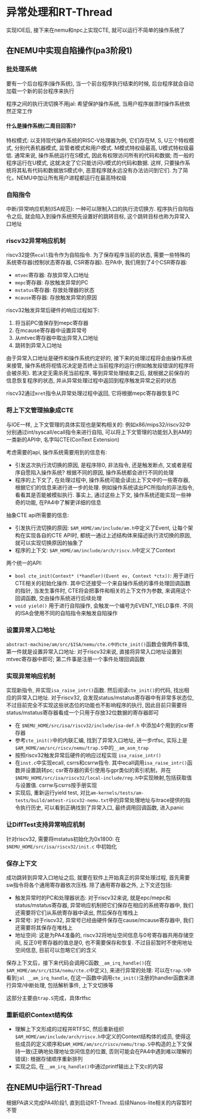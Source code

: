 # 异常处理和RT-Thread
实现IOE后, 接下来在nemu和npc上实现CTE, 就可以运行不简单的操作系统了

## 在NEMU中实现自陷操作(pa3阶段1)
### 批处理系统
要有一个后台程序(操作系统), 当一个前台程序执行结束的时候, 后台程序就会自动加载一个新的前台程序来执行

程序之间的执行流切换不用jal: 希望保护操作系统, 当用户程序崩溃时操作系统依然正常工作

#### 什么是操作系统(二周目回答)?

特权模式: 以支持现代操作系统的RISC-V处理器为例, 它们存在M, S, U三个特权模式, 分别代表机器模式, 监管者模式和用户模式. M模式特权级最高, U模式特权级最低. 通常来说, 操作系统运行在S模式, 因此有权限访问所有的代码和数据; 而一般的程序运行在U模式, 这就决定了它只能访问U模式的代码和数据. 这样, 只要操作系统将其私有代码和数据放S模式中, 恶意程序就永远没有办法访问到它们. 为了简化，NEMU中加让所有用户进程都运行在最高特权级

### 自陷指令
中断/异常响应机制(ISA规范): 一种可以限制入口的执行流切换方. 程序执行自陷指令之后, 就会陷入到操作系统预先设置好的跳转目标, 这个跳转目标也称为异常入口地址

### riscv32异常响应机制
riscv32提供`ecall`指令作为自陷指令. 为了保存程序当前的状态, 需要一些特殊的系统寄存器(控制状态寄存器, CSR寄存器). 在PA中, 我们用到了4个CSR寄存器:

- `mtvec`寄存器: 存放异常入口地址
- `mepc`寄存器: 存放触发异常的PC
- `mstatus`寄存器: 存放处理器的状态
- `mcause`寄存器: 存放触发异常的原因

riscv32触发异常后硬件的响应过程如下:

1. 将当前PC值保存到mepc寄存器
2. 在mcause寄存器中设置异常号
3. 从mtvec寄存器中取出异常入口地址
4. 跳转到异常入口地址

由于异常入口地址是硬件和操作系统约定好的, 接下来的处理过程将会由操作系统来接管, 操作系统将视情况决定是否终止当前程序的运行(例如触发段错误的程序将会被杀死). 若决定无需杀死当前程序, 等到异常处理结束之后, 就根据之前保存的信息恢复程序的状态, 并从异常处理过程中返回到程序触发异常之前的状态

riscv32通过`mret`指令从异常处理过程中返回, 它将根据mepc寄存器恢复PC

### 将上下文管理抽象成CTE
与IOE一样, 上下文管理的具体实现也是架构相关的: 例如x86/mips32/riscv32中分别通过int/syscall/ecall指令来进行自陷, 可以将上下文管理的功能划入到AM的一类新的API中, 名字叫CTE(ConText Extension)

考虑需要的api, 操作系统需要用到的信息有:
- 引发这次执行流切换的原因, 是程序除0, 非法指令, 还是触发断点, 又或者是程序自愿陷入操作系统? 根据不同的原因, 操作系统都会进行不同的处理
- 程序的上下文了, 在处理过程中, 操作系统可能会读出上下文中的一些寄存器, 根据它们的信息来进行进一步的处理. 例如操作系统读出PC所指向的非法指令, 看看其是否能被模拟执行. 事实上, 通过这些上下文, 操作系统还能实现一些神奇的功能, 在PA4中了解更详细的信息

抽象CTE api所需要的信息: 
- 引发执行流切换的原因: `$AM_HOME/am/include/am.h`中定义了Event, 让每个架构在实现各自的CTE API时, 都统一通过上述结构体来描述执行流切换的原因, 就可以实现切换原因的抽象了
- 程序的上下文: `$AM_HOME/am/include/arch/riscv.h`中定义了Context

两个统一的API:

- `bool cte_init(Context* (*handler)(Event ev, Context *ctx))`: 用于进行CTE相关的初始化操作. 其中它还接受一个来自操作系统的事件处理回调函数的指针, 当发生事件时, CTE将会把事件和相关的上下文作为参数, 来调用这个回调函数, 交由操作系统进行后续处理
- `void yield()` 用于进行自陷操作, 会触发一个编号为EVENT_YIELD事件. 不同的ISA会使用不同的自陷指令来触发自陷操作

### 设置异常入口地址
`abstract-machine/am/src/$ISA/nemu/cte.c中的cte_init()`函数会做两件事情, 第一件就是设置异常入口地址: 对于riscv32来说, 直接将异常入口地址设置到mtvec寄存器中即可; 第二件事是注册一个事件处理回调函数

### 实现异常响应机制
实现新指令, 并实现`isa_raise_intr()`函数. 然后阅读`cte_init()`的代码, 找出相应的异常入口地址. 对于riscv32, 会发现status/mstatus寄存器中有非常多状态位, 不过目前完全不实现这些状态位的功能也不影响程序的执行, 因此目前只需要将status/mstatus寄存器看成一个只用于存放32位数据的寄存器即可

- 在 `$NEMU_HOME/src/isa/riscv32/include/isa-def.h` 中添加4个用到的csr寄存器
- 参考`cte_init()`中的内联汇编, 找到了异常入口地址, 进一步rtfsc, 实际上是`$AM_HOME/am/src/riscv/nemu/trap.S`中的`__am_asm_trap`
- 按照riscv32触发异常后硬件的响应过程实现 `isa_raise_intr()`
- 在`inst.c`中实现ecall, csrrs和csrrw指令. 其中ecall调用`isa_raise_intr()`函数并设置跳转pc; csr寄存器的索引使用与gpr类似的索引机制，并在`$NEMU_HOME/src/isa/riscv32/local-include/reg.h`中实现映射,包括获取值与设置值. csrrw与csrrs按手册实现
- 实现后, 重新运行yield test, 对比`am-kernels/tests/am-tests/build/amtest-riscv32-nemu.txt`中的异常处理地址与itrace提供的指令执行历史, 可以看到正确找到了异常入口, 最终调用回调函数, 进入panic

### 让DiffTest支持异常响应机制
针对riscv32, 需要将mstatus初始化为0x1800: 在 `$NEMU_HOME/src/isa/riscv32/init.c` 中初始化

### 保存上下文
成功跳转到异常入口地址之后, 就要在软件上开始真正的异常处理过程, 首先需要sw指令将各个通用寄存器依次压栈. 除了通用寄存器之外, 上下文还包括:

- 触发异常时的PC和处理器状态: 对于riscv32来说, 就是epc/mepc和status/mstatus寄存器, 异常响应机制把它们保存在相应的系统寄存器中, 我们还需要将它们从系统寄存器中读出, 然后保存在堆栈上
- 异常号: 对于riscv32, 异常号已经由硬件保存在cause/mcause寄存器中, 我们还需要将其保存在堆栈上
- 地址空间: 这是为PA4准备的, riscv32将地址空间信息与0号寄存器共用存储空间, 反正0号寄存器的值总是0, 也不需要保存和恢复. 不过目前暂时不使用地址空间信息, 目前可以忽略它们的含义

保存上下文后，接下来代码会调用C函数`__am_irq_handle()`(在`$AM_HOME/am/src/$ISA/nemu/cte.c`中定义), 来进行异常的处理: 可以在`trap.S`中看到`jal __am_irq_handle`, 在这一函数中调用`cte_init()`注册的handler函数来进行异常/中断处理, 包括解析事件, 上下文切换等

这部分主要由`trap.S`完成，具体rtfsc

### 重新组织Context结构体
- 理解上下文形成的过程并RTFSC, 然后重新组织`$AM_HOME/am/include/arch/riscv.h`中定义的Context结构体的成员, 使得这些成员的定义顺序和`$AM_HOME/am/src/riscv/nemu/trap.S`中构造的上下文保持一致(正确地处理地址空间信息的位置, 否则可能会在PA4中遇到难以理解的错误): 根据存储顺序重新排列
- 实现之后, 在`__am_irq_handle()`中通过printf输出上下文c的内容

## 在NEMU中运行RT-Thread
根据PA讲义完成PA4阶段1, 直到启动RT-Thread. 后续Nanos-lite相关的内容暂时不管